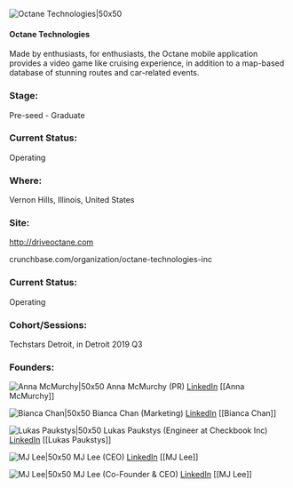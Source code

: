 

![Octane Technologies|50x50](https://apimg.techstars.com/connect/images/image_files/5d251941a36c117dd8000087/original/2edit-high-resolution-dark.png)

#### Octane Technologies
Made by enthusiasts, for enthusiasts, the Octane mobile application provides a video game like cruising experience, in addition to a map-based database of stunning routes and car-related events.

### Stage: 
Pre-seed - Graduate 

### Current Status: 
Operating

### Where:
Vernon Hills, Illinois, United States

### Site:
http://driveoctane.com



crunchbase.com/organization/octane-technologies-inc

### Current Status: 
Operating

### Cohort/Sessions: 
Techstars Detroit, in Detroit 2019 Q3

### Founders: 

![Anna McMurchy|50x50]() Anna McMurchy (PR) [LinkedIn](https://) [[Anna McMurchy]]

![Bianca Chan|50x50](http://s3.amazonaws.com/ts-accel-connect-uploads/images/image_files/5d261ef5a36c117dd8000093/original/biancachan.jpg) Bianca Chan (Marketing) [LinkedIn](https://linkedin.com/in/bianca-chan) [[Bianca Chan]]

![Lukas Paukstys|50x50](https://apimg.techstars.com/connect/images/image_files/5d271188a36c117dd8000098/original/download.png) Lukas Paukstys (Engineer at Checkbook Inc) [LinkedIn](https://linkedin.com/in/lukas-paukstys) [[Lukas Paukstys]]

![MJ Lee|50x50]() MJ Lee (CEO) [LinkedIn](https://) [[MJ Lee]]

![MJ Lee|50x50](https://apimg.techstars.com/connect/images/image_files/5d251916a36c117dd8000086/original/43454509_2057200904332265_1960518193982210048_n.jpg) MJ Lee (Co-Founder & CEO) [LinkedIn](https://linkedin.com/in/mjlee96) [[MJ Lee]]


